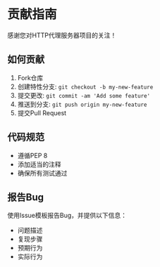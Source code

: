 # 贡献指南

感谢您对HTTP代理服务器项目的关注！

## 如何贡献

1. Fork仓库
2. 创建特性分支: `git checkout -b my-new-feature`
3. 提交更改: `git commit -am 'Add some feature'`
4. 推送到分支: `git push origin my-new-feature`
5. 提交Pull Request

## 代码规范

- 遵循PEP 8
- 添加适当的注释
- 确保所有测试通过

## 报告Bug

使用Issue模板报告Bug，并提供以下信息：
- 问题描述
- 复现步骤
- 预期行为
- 实际行为 